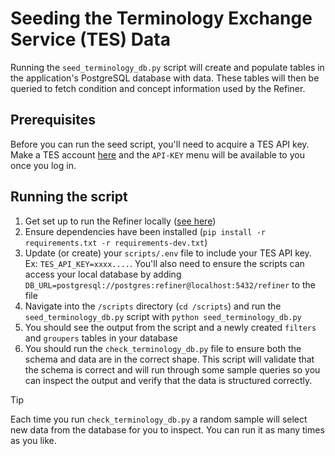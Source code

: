 # Seeding the Terminology Exchange Service (TES) Data

Running the `seed_terminology_db.py` script will create and populate tables in the application's PostgreSQL database with data. These tables will then be queried to fetch condition and concept information used by the Refiner.

## Prerequisites

Before you can run the seed script, you'll need to acquire a TES API key. Make a TES account [here](https://tes.tools.aimsplatform.org/) and the `API-KEY` menu will be available to you once you log in.

## Running the script

1. Get set up to run the Refiner locally ([see here](../README.md#running-from-python-source-code))
2. Ensure dependencies have been installed (`pip install -r requirements.txt -r requirements-dev.txt`)
3. Update (or create) your `scripts/.env` file to include your TES API key. Ex: `TES_API_KEY=xxxx....`. You'll also need to ensure the scripts can access your local database by adding `DB_URL=postgresql://postgres:refiner@localhost:5432/refiner` to the file
4. Navigate into the `/scripts` directory (`cd /scripts`) and run the `seed_terminology_db.py` script with `python seed_terminology_db.py`
5. You should see the output from the script and a newly created `filters` and `groupers` tables in your database
6. You should run the `check_terminology_db.py` file to ensure both the schema and data are in the correct shape. This script will validate that the schema is correct and will run through some sample queries so you can inspect the output and verify that the data is structured correctly.

> [!TIP]
> Each time you run `check_terminology_db.py` a random sample will select new data from the database for you to inspect. You can run it as many times as you like.
